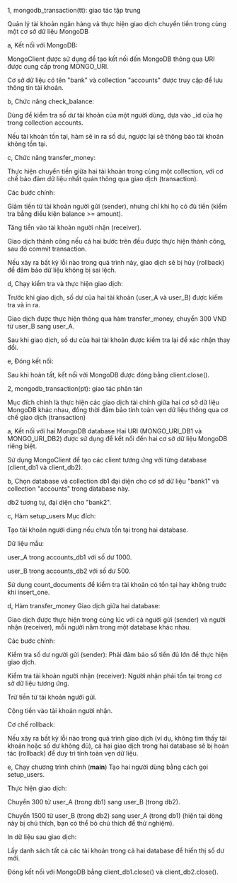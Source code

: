 1, mongodb_transaction(tt): giao tác tập trung

Quản lý tài khoản ngân hàng và thực hiện giao dịch chuyển tiền trong cùng một cơ sở dữ liệu MongoDB

a, Kết nối với MongoDB:

MongoClient được sử dụng để tạo kết nối đến MongoDB thông qua URI được cung cấp trong MONGO_URI.

Cơ sở dữ liệu có tên "bank" và collection "accounts" được truy cập để lưu thông tin tài khoản.

b, Chức năng check_balance:

Dùng để kiểm tra số dư tài khoản của một người dùng, dựa vào _id của họ trong collection accounts.

Nếu tài khoản tồn tại, hàm sẽ in ra số dư, ngược lại sẽ thông báo tài khoản không tồn tại.

c, Chức năng transfer_money:

Thực hiện chuyển tiền giữa hai tài khoản trong cùng một collection, với cơ chế bảo đảm dữ liệu nhất quán thông qua giao dịch (transaction).

Các bước chính:

Giảm tiền từ tài khoản người gửi (sender), nhưng chỉ khi họ có đủ tiền (kiểm tra bằng điều kiện balance >= amount).

Tăng tiền vào tài khoản người nhận (receiver).

Giao dịch thành công nếu cả hai bước trên đều được thực hiện thành công, sau đó commit transaction.

Nếu xảy ra bất kỳ lỗi nào trong quá trình này, giao dịch sẽ bị hủy (rollback) để đảm bảo dữ liệu không bị sai lệch.

d, Chạy kiểm tra và thực hiện giao dịch:

Trước khi giao dịch, số dư của hai tài khoản (user_A và user_B) được kiểm tra và in ra.

Giao dịch được thực hiện thông qua hàm transfer_money, chuyển 300 VND từ user_B sang user_A.

Sau khi giao dịch, số dư của hai tài khoản được kiểm tra lại để xác nhận thay đổi.

e, Đóng kết nối:

Sau khi hoàn tất, kết nối với MongoDB được đóng bằng client.close().


2, mongodb_transaction(pt): giao tác phân tán

Mục đích chính là thực hiện các giao dịch tài chính giữa hai cơ sở dữ liệu MongoDB khác nhau, đồng thời đảm bảo tính toàn vẹn dữ liệu thông qua cơ chế giao dịch (transaction)

a, Kết nối với hai MongoDB database
Hai URI (MONGO_URI_DB1 và MONGO_URI_DB2) được sử dụng để kết nối đến hai cơ sở dữ liệu MongoDB riêng biệt.

Sử dụng MongoClient để tạo các client tương ứng với từng database (client_db1 và client_db2).

b, Chọn database và collection
db1 đại diện cho cơ sở dữ liệu "bank1" và collection "accounts" trong database này.

db2 tương tự, đại diện cho "bank2".

c, Hàm setup_users
Mục đích:

Tạo tài khoản người dùng nếu chưa tồn tại trong hai database.

Dữ liệu mẫu:

user_A trong accounts_db1 với số dư 1000.

user_B trong accounts_db2 với số dư 500.

Sử dụng count_documents để kiểm tra tài khoản có tồn tại hay không trước khi insert_one.

d, Hàm transfer_money
Giao dịch giữa hai database:

Giao dịch được thực hiện trong cùng lúc với cả người gửi (sender) và người nhận (receiver), mỗi người nằm trong một database khác nhau.

Các bước chính:

Kiểm tra số dư người gửi (sender): Phải đảm bảo số tiền đủ lớn để thực hiện giao dịch.

Kiểm tra tài khoản người nhận (receiver): Người nhận phải tồn tại trong cơ sở dữ liệu tương ứng.

Trừ tiền từ tài khoản người gửi.

Cộng tiền vào tài khoản người nhận.

Cơ chế rollback:

Nếu xảy ra bất kỳ lỗi nào trong quá trình giao dịch (ví dụ, không tìm thấy tài khoản hoặc số dư không đủ), cả hai giao dịch trong hai database sẽ bị hoàn tác (rollback) để duy trì tính toàn vẹn dữ liệu.

e, Chạy chương trình chính (__main__)
Tạo hai người dùng bằng cách gọi setup_users.

Thực hiện giao dịch:

Chuyển 300 từ user_A (trong db1) sang user_B (trong db2).

Chuyển 1500 từ user_B (trong db2) sang user_A (trong db1) (hiện tại dòng này bị chú thích, bạn có thể bỏ chú thích để thử nghiệm).

In dữ liệu sau giao dịch:

Lấy danh sách tất cả các tài khoản trong cả hai database để hiển thị số dư mới.

Đóng kết nối với MongoDB bằng client_db1.close() và client_db2.close().
